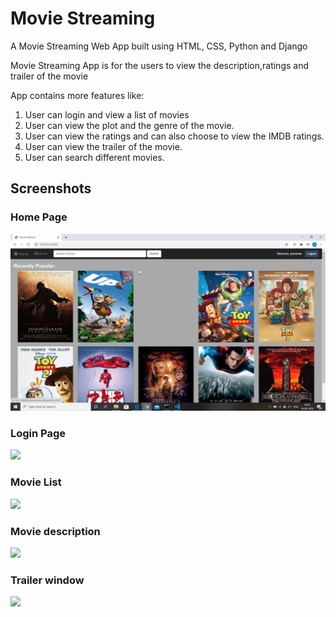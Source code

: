 # Movie Streaming
A Movie Streaming Web App built using HTML, CSS, Python and Django

Movie Streaming App is for the users to view the description,ratings and trailer of the movie

App contains more features like:
1. User can login and view a list of movies
2. User can view the plot and the genre of the movie.
3. User can view the ratings and can also choose to view the IMDB ratings.
4. User can view the trailer of the movie.
5. User can search different movies.



## Screenshots

### Home Page

![](https://github.com/preranas14/MovieStreaming/blob/master/screenshots/homepage.png)

### Login Page

![](https://github.com/preranas14]/MovieStreaming/blob/master/screenshots/login.png)

### Movie List

![](https://github.com/preranas14]/MovieStreaming/blob/master/screenshots/list_movies.png)

### Movie description

![](https://github.com/preranas14]/MovieStreaming/blob/master/screenshots/movie_description.png)

### Trailer window

![](https://github.com/preranas14]/MovieStreaming/blob/master/screenshots/movie.png)
